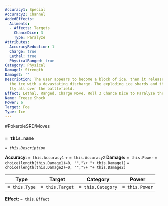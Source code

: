```yaml
---
Accuracy1: Special
Accuracy2: Channel
AddedEffects:
  Ailments:
  - Affects: Targets
    ChanceDice: 3
    Type: Paralyze
Attributes:
  AccuracyReduction: 1
  Charge: true
  Lethal: true
  PhysicalRanged: true
Category: Physical
Damage1: Strength
Damage2: ''
Description: The user appears to become a block of ice, then it releases itself from
  the ice with a devastating discharge. The exploding ice shards and the lightning
  fly all over the battlefield.
Effect: Lethal. Ranged. Charge Move. Roll 3 Chance Dice to Paralyze the Foe. -1 Accuracy.
Name: Freeze Shock
Power: 6
Target: Foe
Type: Ice
---
```


#PokeroleSRD/Moves

### `= this.name`
*`= this.Description`*

**Accuracy:** `= this.Accuracy1` + `= this.Accuracy2`
**Damage:** `= this.Power` `= choice(length(this.Damage1)=0, "","\+ "+ this.Damage1)` `= choice(length(this.Damage2)=0, "","\+ "+ this.Damage2)`

| Type          | Target          | Category          | Power          |
| ------------- | --------------- | ----------------  | -------------- |
| `= this.Type` | `= this.Target` | `= this.Category` | `= this.Power` | 

**Effect:** `= this.Effect`